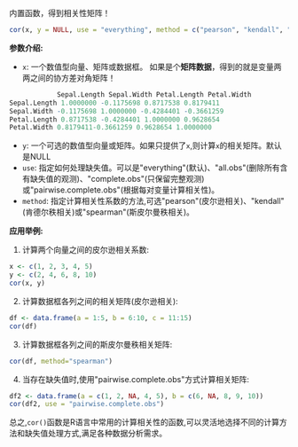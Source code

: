 内置函数，得到相关性矩阵！

```R
cor(x, y = NULL, use = "everything", method = c("pearson", "kendall", "spearman"))
```

**参数介绍:**
- `x`: 一个数值型向量、矩阵或数据框。
如果是个**矩阵数据**，得到的就是变量两两之间的协方差对角矩阵！
```R
			Sepal.Length Sepal.Width Petal.Length Petal.Width
Sepal.Length 1.0000000 -0.1175698 0.8717538 0.8179411
Sepal.Width -0.1175698 1.0000000 -0.4284401 -0.3661259
Petal.Length 0.8717538 -0.4284401 1.0000000 0.9628654
Petal.Width 0.8179411-0.3661259 0.9628654 1.0000000
```

- `y`: 一个可选的数值型向量或矩阵。如果只提供了`x`,则计算`x`的相关矩阵。默认是NULL
- `use`: 指定如何处理缺失值。可以是"everything"(默认)、"all.obs"(删除所有含有缺失值的观测)、"complete.obs"(只保留完整观测)或"pairwise.complete.obs"(根据每对变量计算相关性)。
- `method`: 指定计算相关性系数的方法,可选"pearson"(皮尔逊相关)、"kendall"(肯德尔秩相关)或"spearman"(斯皮尔曼秩相关)。

**应用举例:**

1. 计算两个向量之间的皮尔逊相关系数:
```r
x <- c(1, 2, 3, 4, 5)
y <- c(2, 4, 6, 8, 10)
cor(x, y)
```

2. 计算数据框各列之间的相关矩阵(皮尔逊相关):
```r
df <- data.frame(a = 1:5, b = 6:10, c = 11:15)
cor(df)
```

3. 计算数据框各列之间的斯皮尔曼秩相关矩阵:
```r
cor(df, method="spearman")
```

4. 当存在缺失值时,使用"pairwise.complete.obs"方式计算相关矩阵:
```r
df2 <- data.frame(a = c(1, 2, NA, 4, 5), b = c(6, NA, 8, 9, 10))
cor(df2, use = "pairwise.complete.obs")
```

总之,`cor()`函数是R语言中常用的计算相关性的函数,可以灵活地选择不同的计算方法和缺失值处理方式,满足各种数据分析需求。